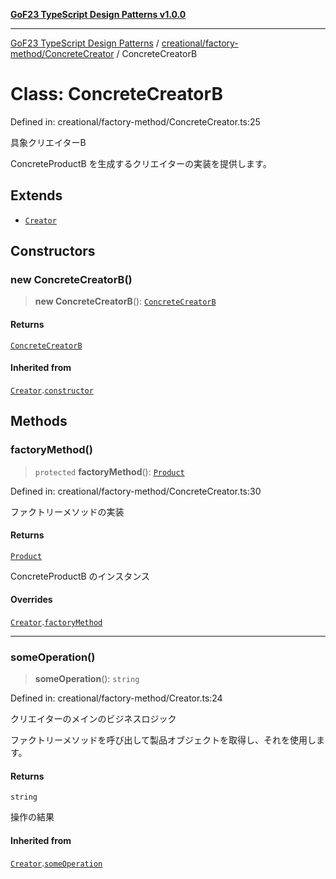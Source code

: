 [**GoF23 TypeScript Design Patterns v1.0.0**](../../../../README.md)

***

[GoF23 TypeScript Design Patterns](../../../../README.md) / [creational/factory-method/ConcreteCreator](../README.md) / ConcreteCreatorB

# Class: ConcreteCreatorB

Defined in: creational/factory-method/ConcreteCreator.ts:25

具象クリエイターB

ConcreteProductB を生成するクリエイターの実装を提供します。

## Extends

- [`Creator`](../../Creator/classes/Creator.md)

## Constructors

### new ConcreteCreatorB()

> **new ConcreteCreatorB**(): [`ConcreteCreatorB`](ConcreteCreatorB.md)

#### Returns

[`ConcreteCreatorB`](ConcreteCreatorB.md)

#### Inherited from

[`Creator`](../../Creator/classes/Creator.md).[`constructor`](../../Creator/classes/Creator.md#constructors)

## Methods

### factoryMethod()

> `protected` **factoryMethod**(): [`Product`](../../Product/interfaces/Product.md)

Defined in: creational/factory-method/ConcreteCreator.ts:30

ファクトリーメソッドの実装

#### Returns

[`Product`](../../Product/interfaces/Product.md)

ConcreteProductB のインスタンス

#### Overrides

[`Creator`](../../Creator/classes/Creator.md).[`factoryMethod`](../../Creator/classes/Creator.md#factorymethod)

***

### someOperation()

> **someOperation**(): `string`

Defined in: creational/factory-method/Creator.ts:24

クリエイターのメインのビジネスロジック

ファクトリーメソッドを呼び出して製品オブジェクトを取得し、それを使用します。

#### Returns

`string`

操作の結果

#### Inherited from

[`Creator`](../../Creator/classes/Creator.md).[`someOperation`](../../Creator/classes/Creator.md#someoperation)
